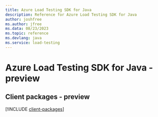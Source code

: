 ```yaml
---
title: Azure Load Testing SDK for Java
description: Reference for Azure Load Testing SDK for Java
author: joshfree
ms.author: jfree
ms.data: 08/23/2023
ms.topic: reference
ms.devlang: java
ms.service: load-testing
---
```

# Azure Load Testing SDK for Java - preview

## Client packages - preview
[!INCLUDE [client-packages](load-testing-client-index.md)]